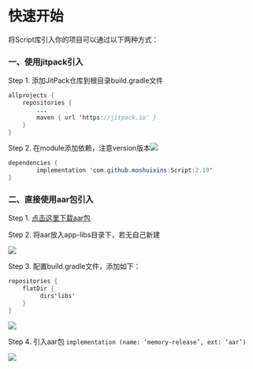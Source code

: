 # 快速开始

将Script库引入你的项目可以通过以下两种方式：

### 一、使用jitpack引入

Step 1. 添加JitPack仓库到根目录build.gradle文件

```java
allprojects {
	repositories {
		...
		maven { url 'https://jitpack.io' }
	}
}
```

Step 2.
在module添加依赖，注意version版本[![](https://jitpack.io/v/moshuixins/Script.svg)](https://jitpack.io/#moshuixins/Script)

```java
dependencies {
        implementation 'com.github.moshuixins:Script:2.19'
}
```

### 二、**直接使用aar包引入**

Step 1. [点击这里下载aar包](https://cdn.jsdelivr.net/gh/moshuixins/Script@master/aar/memory-release.aar)

Step 2. 将aar放入app-libs目录下，若无自己新建

![](https://img-blog.csdnimg.cn/20210516171606889.png?x-oss-process=image/watermark,type_ZmFuZ3poZW5naGVpdGk,shadow_10,text_aHR0cHM6Ly9ibG9nLmNzZG4ubmV0L3FxXzM3ODMzNDEz,size_16,color_FFFFFF,t_70)

Step 3. 配置build.gradle文件，添加如下：

```java
repositories {
    flatDir {
         dirs'libs'
  	}
}

```

![](https://img-blog.csdnimg.cn/20210516171724457.png?x-oss-process=image/watermark,type_ZmFuZ3poZW5naGVpdGk,shadow_10,text_aHR0cHM6Ly9ibG9nLmNzZG4ubmV0L3FxXzM3ODMzNDEz,size_16,color_FFFFFF,t_70)

Step 4. 引入aar包
`implementation (name: ‘memory-release’, ext: ‘aar’)`

![](https://img-blog.csdnimg.cn/20210516172231735.png?x-oss-process=image/watermark,type_ZmFuZ3poZW5naGVpdGk,shadow_10,text_aHR0cHM6Ly9ibG9nLmNzZG4ubmV0L3FxXzM3ODMzNDEz,size_16,color_FFFFFF,t_70)

